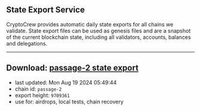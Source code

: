 ## State Export Service
CryptoCrew provides automatic daily state exports for all chains we validate. State export files can be used as genesis files and are a snapshot of the current blockchain state, including all validators, accounts, balances and delegations.

---
**Download: [passage-2 state export](https://dl-eu2.ccvalidators.com/SERVICE/passage/passage-2_export_9709361.json)**
---

- last updated: Mon Aug 19 2024 05:49:44
- chain id: `passage-2`
- export height: `9709361`
- use for: airdrops, local tests, chain recovery
